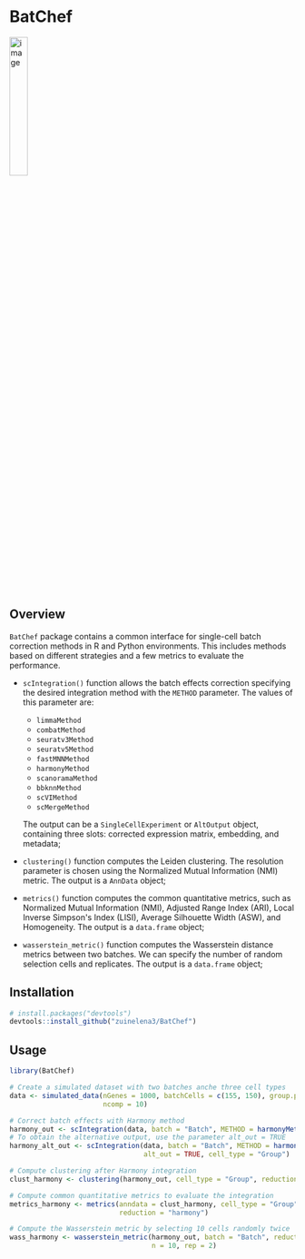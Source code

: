 # BatChef

<!-- badges: start -->
  <!-- badges: end -->
  
<img src="https://drive.google.com/uc?export=view&id=1GYlIpgOopyva1zj3CTAYJ-9V6ts7qZwr" alt="image" width="25%" height="auto">
    
## Overview
    
`BatChef` package contains a common interface for single-cell batch correction methods in R and Python environments. This includes methods based on different strategies and a few metrics to evaluate the performance.
  
- `scIntegration()` function allows the batch effects correction specifying the desired integration method with the `METHOD` parameter. The values of this parameter are:
    
  - `limmaMethod`
  - `combatMethod`
  - `seuratv3Method`
  - `seuratv5Method`
  - `fastMNNMethod` 
  - `harmonyMethod` 
  - `scanoramaMethod` 
  - `bbknnMethod` 
  - `scVIMethod` 
  - `scMergeMethod` 
  
  The output can be a `SingleCellExperiment` or `AltOutput` object, containing three slots: corrected expression matrix, embedding, and metadata;
  
- `clustering()` function computes the Leiden clustering. The resolution parameter is chosen using the Normalized Mutual Information (NMI) metric. The output is a `AnnData` object;
  
- `metrics()` function computes the common quantitative metrics, such as Normalized Mutual Information (NMI), Adjusted Range Index (ARI), Local Inverse Simpson's Index (LISI), Average Silhouette Width (ASW), and Homogeneity. The output is a `data.frame` object;

- `wasserstein_metric()` function computes the Wasserstein distance metrics between two batches. We can specify the number of random selection cells and replicates. The output is a `data.frame` object;

## Installation

``` r
# install.packages("devtools")
devtools::install_github("zuinelena3/BatChef")
```

## Usage

``` r
library(BatChef)

# Create a simulated dataset with two batches anche three cell types
data <- simulated_data(nGenes = 1000, batchCells = c(155, 150), group.prob = c(0.3, 0.5, 0.2),
                       ncomp = 10)

# Correct batch effects with Harmony method
harmony_out <- scIntegration(data, batch = "Batch", METHOD = harmonyMethod())
# To obtain the alternative output, use the parameter alt_out = TRUE
harmony_alt_out <- scIntegration(data, batch = "Batch", METHOD = harmonyMethod(), 
                                 alt_out = TRUE, cell_type = "Group")

# Compute clustering after Harmony integration
clust_harmony <- clustering(harmony_out, cell_type = "Group", reduction = "harmony")

# Compute common quantitative metrics to evaluate the integration
metrics_harmony <- metrics(anndata = clust_harmony, cell_type = "Group", batch = "Batch",
                           reduction = "harmony")

# Compute the Wasserstein metric by selecting 10 cells randomly twice
wass_harmony <- wasserstein_metric(harmony_out, batch = "Batch", reduction = "HARMONY",
                                   n = 10, rep = 2)
```
